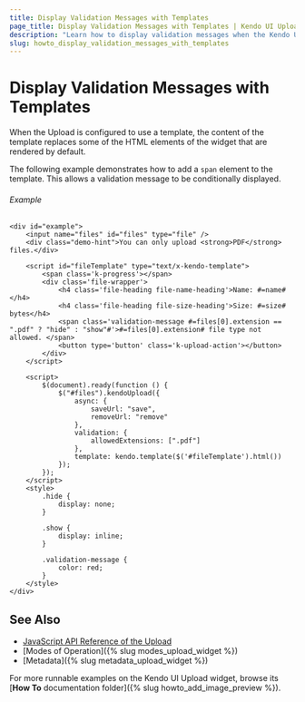 ```yaml
---
title: Display Validation Messages with Templates
page_title: Display Validation Messages with Templates | Kendo UI Upload
description: "Learn how to display validation messages when the Kendo UI Upload is configured to use a template."
slug: howto_display_validation_messages_with_templates
---
```


# Display Validation Messages with Templates

When the Upload is configured to use a template, the content of the template replaces some of the HTML elements of the widget that are rendered by default.   

The following example demonstrates how to add a `span` element to the template. This allows a validation message to be conditionally displayed.

###### Example

```dojo
<div id="example">
    <input name="files" id="files" type="file" />
    <div class="demo-hint">You can only upload <strong>PDF</strong> files.</div>

    <script id="fileTemplate" type="text/x-kendo-template">
        <span class='k-progress'></span>
        <div class='file-wrapper'>
            <h4 class='file-heading file-name-heading'>Name: #=name#</h4>
            <h4 class='file-heading file-size-heading'>Size: #=size# bytes</h4>
            <span class='validation-message #=files[0].extension == ".pdf" ? "hide" : "show"#'>#=files[0].extension# file type not allowed. </span>
            <button type='button' class='k-upload-action'></button>
        </div>
    </script>

    <script>
        $(document).ready(function () {
            $("#files").kendoUpload({
                async: {
                    saveUrl: "save",
                    removeUrl: "remove"
                },
                validation: {
                    allowedExtensions: [".pdf"]
                },
                template: kendo.template($('#fileTemplate').html())
            });
        });
    </script>
    <style>
        .hide {
            display: none;
        }

        .show {
            display: inline;
        }

        .validation-message {
            color: red;
        }
    </style>
</div>
```

## See Also

* [JavaScript API Reference of the Upload](/api/javascript/ui/upload)
* [Modes of Operation]({% slug modes_upload_widget %})
* [Metadata]({% slug metadata_upload_widget %})

For more runnable examples on the Kendo UI Upload widget, browse its [**How To** documentation folder]({% slug howto_add_image_preview %}).
